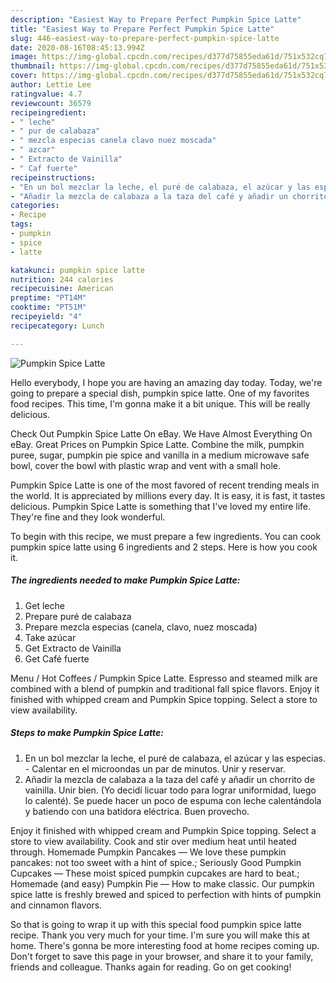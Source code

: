 ```yaml
---
description: "Easiest Way to Prepare Perfect Pumpkin Spice Latte"
title: "Easiest Way to Prepare Perfect Pumpkin Spice Latte"
slug: 446-easiest-way-to-prepare-perfect-pumpkin-spice-latte
date: 2020-08-16T08:45:13.994Z
image: https://img-global.cpcdn.com/recipes/d377d75855eda61d/751x532cq70/pumpkin-spice-latte-foto-principal.jpg
thumbnail: https://img-global.cpcdn.com/recipes/d377d75855eda61d/751x532cq70/pumpkin-spice-latte-foto-principal.jpg
cover: https://img-global.cpcdn.com/recipes/d377d75855eda61d/751x532cq70/pumpkin-spice-latte-foto-principal.jpg
author: Lettie Lee
ratingvalue: 4.7
reviewcount: 36579
recipeingredient:
- " leche"
- " pur de calabaza"
- " mezcla especias canela clavo nuez moscada"
- " azcar"
- " Extracto de Vainilla"
- " Caf fuerte"
recipeinstructions:
- "En un bol mezclar la leche, el puré de calabaza, el azúcar y las especias.  Calentar en el microondas un par de minutos. Unir y reservar."
- "Añadir la mezcla de calabaza a la taza del café y añadir un chorrito de vainilla. Unir bien. (Yo decidí licuar todo para lograr uniformidad, luego lo calenté). Se puede hacer un poco de espuma con leche calentándola y batiendo con una batidora eléctrica. Buen provecho."
categories:
- Recipe
tags:
- pumpkin
- spice
- latte

katakunci: pumpkin spice latte 
nutrition: 244 calories
recipecuisine: American
preptime: "PT14M"
cooktime: "PT51M"
recipeyield: "4"
recipecategory: Lunch

---
```



![Pumpkin Spice Latte](https://img-global.cpcdn.com/recipes/d377d75855eda61d/751x532cq70/pumpkin-spice-latte-foto-principal.jpg)

Hello everybody, I hope you are having an amazing day today. Today, we're going to prepare a special dish, pumpkin spice latte. One of my favorites food recipes. This time, I'm gonna make it a bit unique. This will be really delicious.

Check Out Pumpkin Spice Latte On eBay. We Have Almost Everything On eBay. Great Prices on Pumpkin Spice Latte. Combine the milk, pumpkin puree, sugar, pumpkin pie spice and vanilla in a medium microwave safe bowl, cover the bowl with plastic wrap and vent with a small hole.

Pumpkin Spice Latte is one of the most favored of recent trending meals in the world. It is appreciated by millions every day. It is easy, it is fast, it tastes delicious. Pumpkin Spice Latte is something that I've loved my entire life. They're fine and they look wonderful.


To begin with this recipe, we must prepare a few ingredients. You can cook pumpkin spice latte using 6 ingredients and 2 steps. Here is how you cook it.

<!--inarticleads1-->

##### The ingredients needed to make Pumpkin Spice Latte:

1. Get  leche
1. Prepare  puré de calabaza
1. Prepare  mezcla especias (canela, clavo, nuez moscada)
1. Take  azúcar
1. Get  Extracto de Vainilla
1. Get  Café fuerte


Menu / Hot Coffees / Pumpkin Spice Latte. Espresso and steamed milk are combined with a blend of pumpkin and traditional fall spice flavors. Enjoy it finished with whipped cream and Pumpkin Spice topping. Select a store to view availability. 

<!--inarticleads2-->

##### Steps to make Pumpkin Spice Latte:

1. En un bol mezclar la leche, el puré de calabaza, el azúcar y las especias.  - Calentar en el microondas un par de minutos. Unir y reservar.
1. Añadir la mezcla de calabaza a la taza del café y añadir un chorrito de vainilla. Unir bien. (Yo decidí licuar todo para lograr uniformidad, luego lo calenté). Se puede hacer un poco de espuma con leche calentándola y batiendo con una batidora eléctrica. Buen provecho.


Enjoy it finished with whipped cream and Pumpkin Spice topping. Select a store to view availability. Cook and stir over medium heat until heated through. Homemade Pumpkin Pancakes — We love these pumpkin pancakes: not too sweet with a hint of spice.; Seriously Good Pumpkin Cupcakes — These moist spiced pumpkin cupcakes are hard to beat.; Homemade (and easy) Pumpkin Pie — How to make classic. Our pumpkin spice latte is freshly brewed and spiced to perfection with hints of pumpkin and cinnamon flavors. 

So that is going to wrap it up with this special food pumpkin spice latte recipe. Thank you very much for your time. I'm sure you will make this at home. There's gonna be more interesting food at home recipes coming up. Don't forget to save this page in your browser, and share it to your family, friends and colleague. Thanks again for reading. Go on get cooking!
